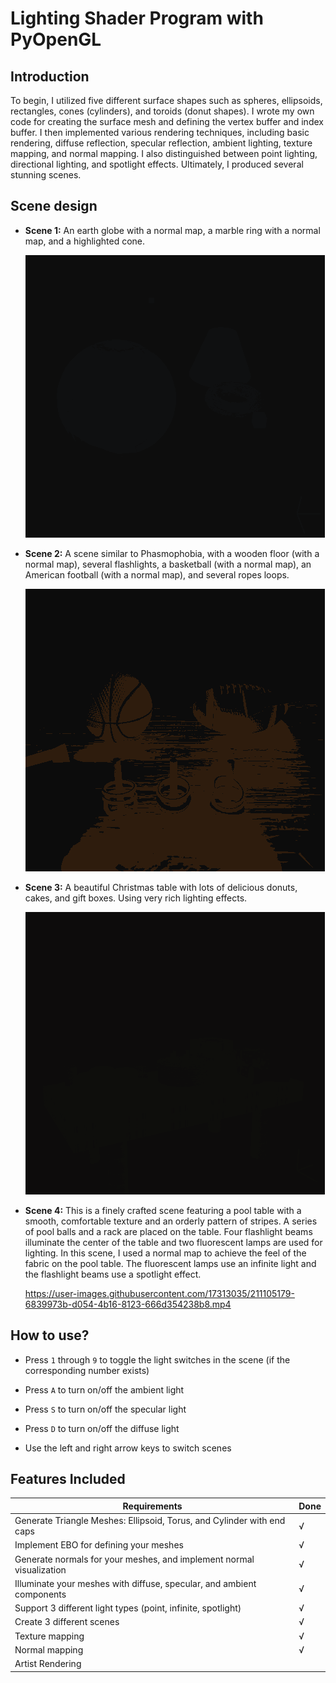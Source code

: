 # Lighting Shader Program with PyOpenGL

## Introduction

To begin, I utilized five different surface shapes such as spheres, ellipsoids, rectangles, cones (cylinders), and toroids (donut shapes). I wrote my own code for creating the surface mesh and defining the vertex buffer and index buffer. I then implemented various rendering techniques, including basic rendering, diffuse reflection, specular reflection, ambient lighting, texture mapping, and normal mapping. I also distinguished between point lighting, directional lighting, and spotlight effects. Ultimately, I produced several stunning scenes.

## Scene design

*   **Scene 1:** An earth globe with a normal map, a marble ring with a normal map, and a highlighted cone.

    ![](image/scene1.gif)

*   **Scene 2:** A scene similar to Phasmophobia, with a wooden floor (with a normal map), several flashlights, a basketball (with a normal map), an American football (with a normal map), and several ropes loops.

    ![](image/scene2.gif)

*   **Scene 3:** A beautiful Christmas table with lots of delicious donuts, cakes, and gift boxes. Using very rich lighting effects.

    ![](image/scene3.gif)

*   **Scene 4:** This is a finely crafted scene featuring a pool table with a smooth, comfortable texture and an orderly pattern of stripes. A series of pool balls and a rack are placed on the table. Four flashlight beams illuminate the center of the table and two fluorescent lamps are used for lighting. In this scene, I used a normal map to achieve the feel of the fabric on the pool table. The fluorescent lamps use an infinite light and the flashlight beams use a spotlight effect.

    https://user-images.githubusercontent.com/17313035/211105179-6839973b-d054-4b16-8123-666d354238b8.mp4

## How to use?

*   Press `1` through `9` to toggle the light switches in the scene (if the corresponding number exists)

*   Press `A` to turn on/off the ambient light

*   Press `S` to turn on/off the specular light

*   Press `D` to turn on/off the diffuse light

*   Use the left and right arrow keys to switch scenes

## Features Included

| Requirements                                                           | Done |
| ---------------------------------------------------------------------- | ---- |
| Generate Triangle Meshes: Ellipsoid, Torus, and Cylinder with end caps | √    |
| Implement EBO for defining your meshes                                 | √    |
| Generate normals for your meshes, and implement normal visualization   | √    |
| Illuminate your meshes with diffuse, specular, and ambient components  | √    |
| Support 3 different light types (point, infinite, spotlight)           | √    |
| Create 3 different scenes                                              | √    |
| Texture mapping                                                        | √    |
| Normal mapping                                                         | √    |
| Artist Rendering                                                       |      |
